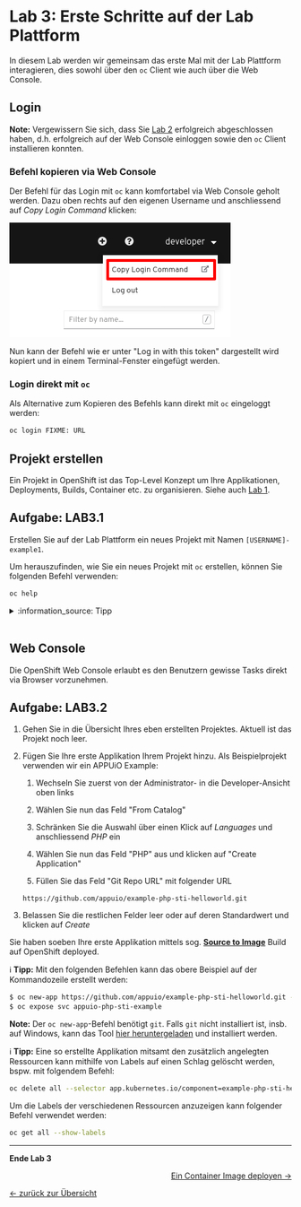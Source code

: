 # Lab 3: Erste Schritte auf der Lab Plattform

In diesem Lab werden wir gemeinsam das erste Mal mit der Lab Plattform interagieren, dies sowohl über den `oc` Client wie auch über die Web Console.

## Login

__Note:__ Vergewissern Sie sich, dass Sie [Lab 2](02_cli.md) erfolgreich abgeschlossen haben, d.h. erfolgreich auf der Web Console einloggen sowie den `oc` Client installieren konnten.


### Befehl kopieren via Web Console

Der Befehl für das Login mit `oc` kann komfortabel via Web Console geholt werden. Dazu oben rechts auf den eigenen Username und anschliessend auf _Copy Login Command_ klicken:

![oc-login](../images/lab_03_login.png)

Nun kann der Befehl wie er unter "Log in with this token" dargestellt wird kopiert und in einem Terminal-Fenster eingefügt werden.

### Login direkt mit `oc`

Als Alternative zum Kopieren des Befehls kann direkt mit `oc` eingeloggt werden:

```bash
oc login FIXME: URL
```

## Projekt erstellen

Ein Projekt in OpenShift ist das Top-Level Konzept um Ihre Applikationen, Deployments, Builds, Container etc. zu organisieren. Siehe auch [Lab 1](01_quicktour.md).

## Aufgabe: LAB3.1

Erstellen Sie auf der Lab Plattform ein neues Projekt mit Namen `[USERNAME]-example1`.

Um herauszufinden, wie Sie ein neues Projekt mit `oc` erstellen, können Sie folgenden Befehl verwenden:

```bash
oc help
```

<details><summary>:information_source: Tipp</summary>oc new-project [USERNAME]-example1</details><br/>

## Web Console

Die OpenShift Web Console erlaubt es den Benutzern gewisse Tasks direkt via Browser vorzunehmen.

## Aufgabe: LAB3.2

1. Gehen Sie in die Übersicht Ihres eben erstellten Projektes. Aktuell ist das Projekt noch leer.

1. Fügen Sie Ihre erste Applikation Ihrem Projekt hinzu. Als Beispielprojekt verwenden wir ein APPUiO Example:

   1. Wechseln Sie zuerst von der Administrator- in die Developer-Ansicht oben links

   1. Wählen Sie nun das Feld "From Catalog"

   1. Schränken Sie die Auswahl über einen Klick auf _Languages_ und anschliessend _PHP_ ein

   1. Wählen Sie nun das Feld "PHP" aus und klicken auf "Create Application"

   1. Füllen Sie das Feld "Git Repo URL" mit folgender URL

   ```
   https://github.com/appuio/example-php-sti-helloworld.git
   ```

1. Belassen Sie die restlichen Felder leer oder auf deren Standardwert und klicken auf _Create_

Sie haben soeben Ihre erste Applikation mittels sog. __[Source to Image](https://docs.openshift.com/container-platform/3.11/architecture/core_concepts/builds_and_image_streams.html#source-build)__ Build auf OpenShift deployed.

:information_source: __Tipp:__ Mit den folgenden Befehlen kann das obere Beispiel auf der Kommandozeile erstellt werden:

```bash
$ oc new-app https://github.com/appuio/example-php-sti-helloworld.git --name=appuio-php-sti-example
$ oc expose svc appuio-php-sti-example
```

__Note:__ Der `oc new-app`-Befehl benötigt `git`. Falls `git` nicht installiert ist, insb. auf Windows, kann das Tool [hier heruntergeladen](https://git-scm.com/download/win) und installiert werden.

:information_source: __Tipp:__ Eine so erstellte Applikation mitsamt den zusätzlich angelegten Ressourcen kann mithilfe von Labels auf einen Schlag gelöscht werden, bspw. mit folgendem Befehl:

```bash
oc delete all --selector app.kubernetes.io/component=example-php-sti-helloworld-git
```

Um die Labels der verschiedenen Ressourcen anzuzeigen kann folgender Befehl verwendet werden:

```bash
oc get all --show-labels
```

---

__Ende Lab 3__

<p width="100px" align="right"><a href="04_deploy_dockerimage.md">Ein Container Image deployen →</a></p>

[← zurück zur Übersicht](../README.md)
